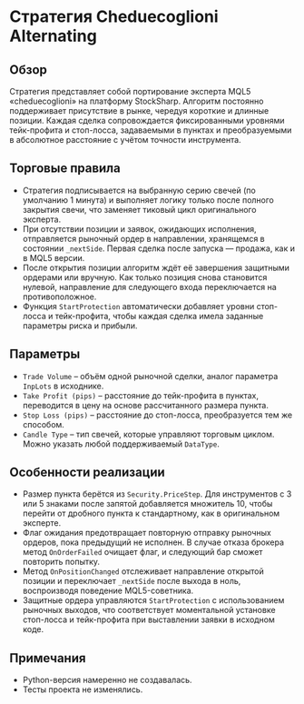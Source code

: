 # Стратегия Cheduecoglioni Alternating

## Обзор
Стратегия представляет собой портирование эксперта MQL5 «cheduecoglioni» на платформу StockSharp. Алгоритм постоянно поддерживает присутствие в рынке, чередуя короткие и длинные позиции. Каждая сделка сопровождается фиксированными уровнями тейк-профита и стоп-лосса, задаваемыми в пунктах и преобразуемыми в абсолютное расстояние с учётом точности инструмента.

## Торговые правила
- Стратегия подписывается на выбранную серию свечей (по умолчанию 1 минута) и выполняет логику только после полного закрытия свечи, что заменяет тиковый цикл оригинального эксперта.
- При отсутствии позиции и заявок, ожидающих исполнения, отправляется рыночный ордер в направлении, хранящемся в состоянии `_nextSide`. Первая сделка после запуска — продажа, как и в MQL5 версии.
- После открытия позиции алгоритм ждёт её завершения защитными ордерами или вручную. Как только позиция снова становится нулевой, направление для следующего входа переключается на противоположное.
- Функция `StartProtection` автоматически добавляет уровни стоп-лосса и тейк-профита, чтобы каждая сделка имела заданные параметры риска и прибыли.

## Параметры
- `Trade Volume` – объём одной рыночной сделки, аналог параметра `InpLots` в исходнике.
- `Take Profit (pips)` – расстояние до тейк-профита в пунктах, переводится в цену на основе рассчитанного размера пункта.
- `Stop Loss (pips)` – расстояние до стоп-лосса, преобразуется тем же способом.
- `Candle Type` – тип свечей, которые управляют торговым циклом. Можно указать любой поддерживаемый `DataType`.

## Особенности реализации
- Размер пункта берётся из `Security.PriceStep`. Для инструментов с 3 или 5 знаками после запятой добавляется множитель 10, чтобы перейти от дробного пункта к стандартному, как в оригинальном эксперте.
- Флаг ожидания предотвращает повторную отправку рыночных ордеров, пока предыдущий не исполнен. В случае отказа брокера метод `OnOrderFailed` очищает флаг, и следующий бар сможет повторить попытку.
- Метод `OnPositionChanged` отслеживает направление открытой позиции и переключает `_nextSide` после выхода в ноль, воспроизводя поведение MQL5-советника.
- Защитные ордера управляются `StartProtection` с использованием рыночных выходов, что соответствует моментальной установке стоп-лосса и тейк-профита при выставлении заявки в исходном коде.

## Примечания
- Python-версия намеренно не создавалась.
- Тесты проекта не изменялись.
